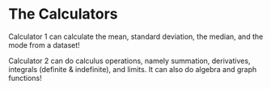 # The Calculators

Calculator 1 can calculate the mean, standard deviation, the median, and the mode from a dataset!

Calculator 2 can do calculus operations, namely summation, derivatives, integrals (definite & indefinite), and limits. It can also do algebra and graph functions!
